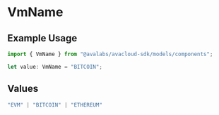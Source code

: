# VmName

## Example Usage

```typescript
import { VmName } from "@avalabs/avacloud-sdk/models/components";

let value: VmName = "BITCOIN";
```

## Values

```typescript
"EVM" | "BITCOIN" | "ETHEREUM"
```
